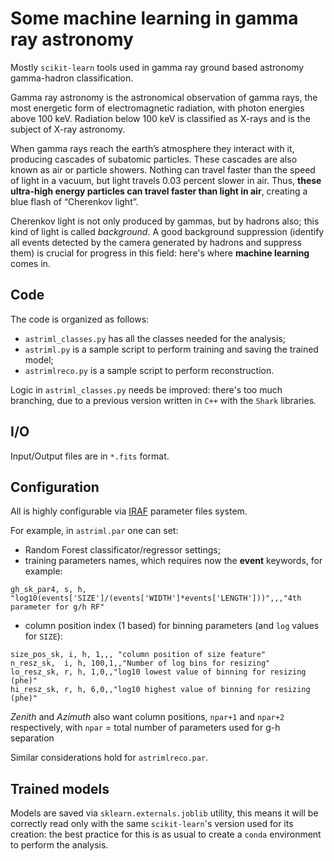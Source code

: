 # Some machine learning in gamma ray astronomy
Mostly `scikit-learn` tools used in gamma ray ground based astronomy gamma-hadron classification.

Gamma ray astronomy is the astronomical observation of gamma rays, the most energetic form of electromagnetic radiation, with photon energies above 100 keV. Radiation below 100 keV is classified as X-rays and is the subject of X-ray astronomy.

When gamma rays reach the earth’s atmosphere they interact with it, producing cascades of subatomic particles. These cascades are also known as air or particle showers. Nothing can travel faster than the speed of light in a vacuum, but light travels 0.03 percent slower in air. Thus, **these ultra-high energy particles can travel faster than light in air**, creating a blue flash of “Cherenkov light”.

Cherenkov light is not only produced by gammas, but by hadrons also; this kind of light is called *background*.
A good background suppression (identify all events detected by the camera generated by hadrons and suppress them) is crucial for progress in this field: here's where **machine learning** comes in.

## Code
The code is organized as follows:
- `astriml_classes.py` has all the classes needed for the analysis;
- `astriml.py` is a sample script to perform training and saving the trained model;
- `astrimlreco.py` is a sample script to perform reconstruction.

Logic in `astriml_classes.py` needs be improved: there's too much branching, due to a previous version written in `C++` with the `Shark` libraries.

## I/O
Input/Output files are in `*.fits` format.

## Configuration
All is highly configurable via [IRAF](https://heasarc.gsfc.nasa.gov/lheasoft/headas/pil/node12.html) parameter files system.

For example, in `astriml.par` one can set:
- Random Forest classificator/regressor settings;
- training parameters names, which requires now the **event** keywords, for example: 
```
gh_sk_par4, s, h, "log10(events['SIZE']/(events['WIDTH']*events['LENGTH']))",,,"4th parameter for g/h RF"
```
- column position index (1 based) for binning parameters (and `log` values for `SIZE`):
```
size_pos_sk, i, h, 1,,, "column position of size feature"
n_resz_sk,  i, h, 100,1,,"Number of log bins for resizing"
lo_resz_sk, r, h, 1,0,,"log10 lowest value of binning for resizing (phe)"
hi_resz_sk, r, h, 6,0,,"log10 highest value of binning for resizing (phe)"
 ```
*Zenith* and *Azimuth* also want column positions, `npar+1` and `npar+2` respectively, with `npar` = total number of parameters used for g-h separation
 
Similar considerations hold for `astrimlreco.par`.

## Trained models
Models are saved via `sklearn.externals.joblib` utility, this means it will be correctly read only with the same `scikit-learn`'s version used for its creation: the best practice for this is as usual to create a `conda` environment to perform the analysis.
